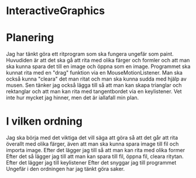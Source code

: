 # InteractiveGraphics

# Planering
Jag har tänkt göra ett ritprogram som ska fungera ungefär som paint. Huvudiden är att det ska gå att rita med olika färger och formler och att man ska kunna spara det till en image och öppna som en image. Programmet ska kunnat rita med en "drag" funktion via en MouseMotionListener. Man ska också kunna "cleara" det man ritat och man ska kunna sudda med hjälp av musen. Sen tänker jag också lägga till så att man kan skapa trianglar och rektanglar och att man kan rita med tangentbordet via en keylistener. Vet inte hur mycket jag hinner, men det är iallafall min plan.

# I vilken ordning

Jag ska börja med det viktiga det vill säga att göra så att det går att rita överallt med olika färger, även att man ska kunna spara image till fil och importa image.
Efter det lägger jag till så att man kan rita med olika former
Efter det så lägger jag till att man kan spara till fil, öppna fil, cleara ritytan.
Efter det lägger jag till keylistener
Efter det snyggar jag till programmet
Ungefär i den ordningen har jag tänkt göra saker.
